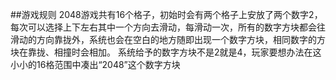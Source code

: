 ##游戏规则
2048游戏共有16个格子，初始时会有两个格子上安放了两个数字2，每次可以选择上下左右其中一个方向去滑动，每滑动一次，所有的数字方块都会往滑动的方向靠拢外，系统也会在空白的地方随即出现一个数字方块，相同数字的方块在靠拢、相撞时会相加。
系统给予的数字方块不是2就是4，玩家要想办法在这小小的16格范围中凑出“2048”这个数字方块
